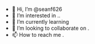 - 👋 Hi, I’m @seanf626 
- 👀 I’m interested in ..
- 🌱 I’m currently learning 
- 💞️ I’m looking to collaborate on .
- 📫 How to reach me .

<!---
seanf626/seanf626 is a ✨ special ✨ repository because its `README.md` (this file) appears on your GitHub profile.
You can click the Preview link to take a look at your changes.
--->
